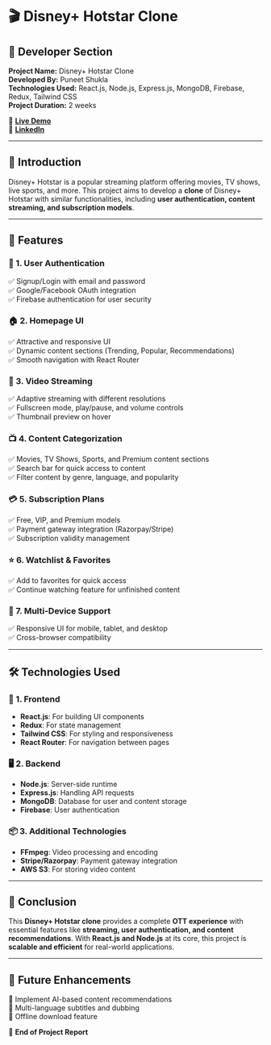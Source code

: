 # 🎬 Disney+ Hotstar Clone

## 🚀 Developer Section
**Project Name:** Disney+ Hotstar Clone  
**Developed By:** Puneet Shukla  
**Technologies Used:** React.js, Node.js, Express.js, MongoDB, Firebase, Redux, Tailwind CSS  
**Project Duration:** 2 weeks  

🔗 **[Live Demo](https://disneyhotstar-henna.vercel.app/)**  
🔗 **[LinkedIn](https://www.linkedin.com/in/puneet-shukla-72b915225/)**  

---

## 📌 Introduction
Disney+ Hotstar is a popular streaming platform offering movies, TV shows, live sports, and more. This project aims to develop a **clone** of Disney+ Hotstar with similar functionalities, including **user authentication, content streaming, and subscription models**.

---

## 🎯 Features

### 🔑 1. User Authentication
✅ Signup/Login with email and password  
✅ Google/Facebook OAuth integration  
✅ Firebase authentication for user security  

### 🏠 2. Homepage UI
✅ Attractive and responsive UI  
✅ Dynamic content sections (Trending, Popular, Recommendations)  
✅ Smooth navigation with React Router  

### 🎥 3. Video Streaming
✅ Adaptive streaming with different resolutions  
✅ Fullscreen mode, play/pause, and volume controls  
✅ Thumbnail preview on hover  

### 📺 4. Content Categorization
✅ Movies, TV Shows, Sports, and Premium content sections  
✅ Search bar for quick access to content  
✅ Filter content by genre, language, and popularity  

### 💳 5. Subscription Plans
✅ Free, VIP, and Premium models  
✅ Payment gateway integration (Razorpay/Stripe)  
✅ Subscription validity management  

### ⭐ 6. Watchlist & Favorites
✅ Add to favorites for quick access  
✅ Continue watching feature for unfinished content  

### 📱 7. Multi-Device Support
✅ Responsive UI for mobile, tablet, and desktop  
✅ Cross-browser compatibility  

---

## 🛠️ Technologies Used

### 🎨 1. Frontend
- **React.js**: For building UI components  
- **Redux**: For state management  
- **Tailwind CSS**: For styling and responsiveness  
- **React Router**: For navigation between pages  

### 🖥️ 2. Backend
- **Node.js**: Server-side runtime  
- **Express.js**: Handling API requests  
- **MongoDB**: Database for user and content storage  
- **Firebase**: User authentication  

### 📦 3. Additional Technologies
- **FFmpeg**: Video processing and encoding  
- **Stripe/Razorpay**: Payment gateway integration  
- **AWS S3**: For storing video content  

---

## 📌 Conclusion
This **Disney+ Hotstar clone** provides a complete **OTT experience** with essential features like **streaming, user authentication, and content recommendations**. With **React.js and Node.js** at its core, this project is **scalable and efficient** for real-world applications.

---

## 🔮 Future Enhancements
🔹 Implement AI-based content recommendations  
🔹 Multi-language subtitles and dubbing  
🔹 Offline download feature  

📌 **End of Project Report**
